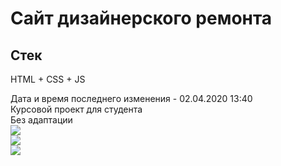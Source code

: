 # Сайт дизайнерского ремонта
## Стек
HTML + CSS + JS

Дата и время последнего изменения - 02.04.2020 13:40<br>
Курсовой проект для студента<br>
Без адаптации<br>
<img src="https://sun7-7.userapi.com/2OYQ41RnGjP-IZJUD5v9rDGfRO5NgYqA6ejWXw/SUTuP-ZkxIU.jpg"><br>
<img src="https://sun9-27.userapi.com/pnyeByVuC--qMd5r5XXcpB1IEGQM20f530FXSw/2F9FiK0j_-8.jpg"><br>
<img src="https://sun9-39.userapi.com/7Lf-H3zhm_UOLU-rYuJt0_iok_JViLJhqQ2Pgg/uiGEllQHGME.jpg"><br>
